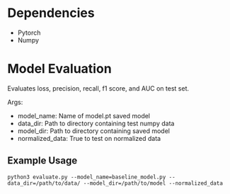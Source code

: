 # Dependencies
- Pytorch
- Numpy

# Model Evaluation
Evaluates loss, precision, recall, f1 score, and AUC on test set.

Args:
- model_name: Name of model.pt saved model
- data_dir: Path to directory containing test numpy data
- model_dir: Path to directory containing saved model
- normalized_data: True to test on normalized data

## Example Usage
```
python3 evaluate.py --model_name=baseline_model.py --data_dir=/path/to/data/ --model_dir=/path/to/model --normalized_data
```
